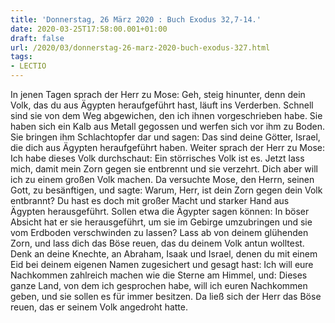 ```yaml
---
title: 'Donnerstag, 26 März 2020 : Buch Exodus 32,7-14.'
date: 2020-03-25T17:58:00.001+01:00
draft: false
url: /2020/03/donnerstag-26-marz-2020-buch-exodus-327.html
tags: 
- LECTIO
---
```


In jenen Tagen sprach der Herr zu Mose: Geh, steig hinunter, denn dein Volk, das du aus Ägypten heraufgeführt hast, läuft ins Verderben. Schnell sind sie von dem Weg abgewichen, den ich ihnen vorgeschrieben habe. Sie haben sich ein Kalb aus Metall gegossen und werfen sich vor ihm zu Boden. Sie bringen ihm Schlachtopfer dar und sagen: Das sind deine Götter, Israel, die dich aus Ägypten heraufgeführt haben. Weiter sprach der Herr zu Mose: Ich habe dieses Volk durchschaut: Ein störrisches Volk ist es. Jetzt lass mich, damit mein Zorn gegen sie entbrennt und sie verzehrt. Dich aber will ich zu einem großen Volk machen. Da versuchte Mose, den Herrn, seinen Gott, zu besänftigen, und sagte: Warum, Herr, ist dein Zorn gegen dein Volk entbrannt? Du hast es doch mit großer Macht und starker Hand aus Ägypten herausgeführt. Sollen etwa die Ägypter sagen können: In böser Absicht hat er sie herausgeführt, um sie im Gebirge umzubringen und sie vom Erdboden verschwinden zu lassen? Lass ab von deinem glühenden Zorn, und lass dich das Böse reuen, das du deinem Volk antun wolltest. Denk an deine Knechte, an Abraham, Isaak und Israel, denen du mit einem Eid bei deinem eigenen Namen zugesichert und gesagt hast: Ich will eure Nachkommen zahlreich machen wie die Sterne am Himmel, und: Dieses ganze Land, von dem ich gesprochen habe, will ich euren Nachkommen geben, und sie sollen es für immer besitzen. Da ließ sich der Herr das Böse reuen, das er seinem Volk angedroht hatte.